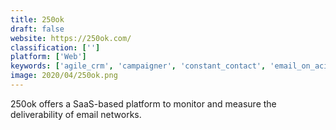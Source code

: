 ```yaml
---
title: 250ok
draft: false 
website: https://250ok.com/
classification: ['']
platform: ['Web']
keywords: ['agile_crm', 'campaigner', 'constant_contact', 'email_on_acid', 'front_app', 'litmus', 'mailchimp', 'return_path', 'smtp2go', 'sanebox', 'sendinblue', 'socketlabs', 'spamtitan_by_titanhq', 'symantec_email_security.cloud', 'yesware', 'zerobounce', 'zoho_campaigns']
image: 2020/04/250ok.png
---
```

250ok offers a SaaS-based platform to monitor and measure the deliverability of email networks.